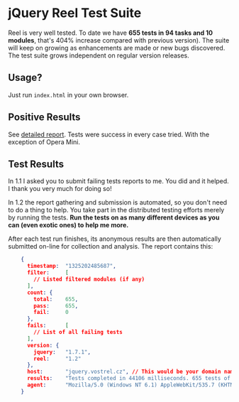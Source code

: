jQuery Reel Test Suite
======================
Reel is very well tested. To date we have **655 tests in 94 tasks and 10 modules**, that's 404% increase compared with previous version). The suite will keep on growing as enhancements are made or new bugs discovered. The test suite grows independent on regular version releases.

Usage?
------------
Just run `index.html` in your own browser.

Positive Results
----------------
See [detailed report][tests]. Tests were success in every case tried. With the exception of Opera Mini.

Test Results
------------

In 1.1 I asked you to submit failing tests reports to me. You did and it
helped. I thank you very much for doing so!

In 1.2 the report gathering and submission is automated, so
you don't need to do a thing to help. You take part in the distributed
testing efforts merely by running the tests. __Run the tests on as
many different devices as you can (even exotic ones) to help me more.__

After each test run finishes, its anonymous results are then automatically submitted on-line
for collection and analysis. The report contains this:

``` json
    {
      timestamp:  "1325202485687",
      filter:     [
        // Listed filtered modules (if any)
      ],
      count: {
        total:    655,
        pass:     655,
        fail:     0
      },
      fails:      [
        // List of all failing tests
      ],
      version: {
        jquery:   "1.7.1",
        reel:     "1.2"
      },
      host:       "jquery.vostrel.cz", // This would be your domain name
      results:    "Tests completed in 44106 milliseconds. 655 tests of 655 passed, 0 failed.",
      agent:      "Mozilla/5.0 (Windows NT 6.1) AppleWebKit/535.7 (KHTML, like Gecko) Chrome/16.0.912.63 Safari/535.7"
    }
```

[tests]: http://github.com/pisi/Reel/blob/development/TESTS.markdown
